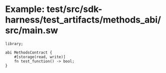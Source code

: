 # Example: test/src/sdk-harness/test_artifacts/methods_abi/src/main.sw

```sway
library;

abi MethodsContract {
    #[storage(read, write)]
    fn test_function() -> bool;
}

```
